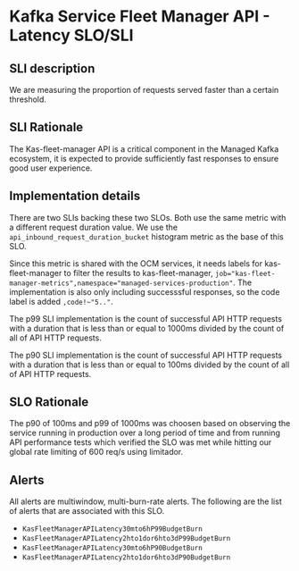 # Kafka Service Fleet Manager API - Latency SLO/SLI

## SLI description
We are measuring the proportion of requests served faster than a certain threshold.

## SLI Rationale
The Kas-fleet-manager API is a critical component in the Managed Kafka ecosystem, it is expected to provide sufficiently fast responses to ensure good user experience.

## Implementation details
There are two SLIs backing these two SLOs. Both use the same metric with a different request duration value. We use the `api_inbound_request_duration_bucket` histogram metric as the base of this SLO. 

Since this metric is shared with the OCM services, it needs labels for kas-fleet-manager to filter the results to kas-fleet-manager, `job="kas-fleet-manager-metrics",namespace="managed-services-production"`. The implementation is also only including successsful responses, so the code label is added `,code!~"5.."`.

The p99 SLI implementation is the count of successful API HTTP requests with a duration that is less than or equal to 1000ms divided by the count of all of API HTTP requests.

The p90 SLI implementation is the count of successful API HTTP requests with a duration that is less than or equal to 100ms divided by the count of all of API HTTP requests.

## SLO Rationale
The p90 of 100ms and p99 of 1000ms was choosen based on observing the service running in production over a long period of time and from running API performance tests which verified the SLO was met while hitting our global rate limiting of 600 req/s using limitador.

## Alerts
All alerts are multiwindow, multi-burn-rate alerts. The following are the list of alerts that are associated with this SLO.

- `KasFleetManagerAPILatency30mto6hP99BudgetBurn`
- `KasFleetManagerAPILatency2hto1dor6hto3dP99BudgetBurn`
- `KasFleetManagerAPILatency30mto6hP90BudgetBurn`
- `KasFleetManagerAPILatency2hto1dor6hto3dP90BudgetBurn`
  
